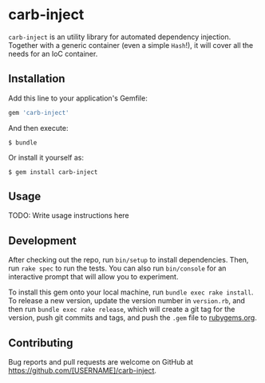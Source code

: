 # carb-inject

`carb-inject` is an utility library for automated dependency injection.
Together with a generic container (even a simple `Hash`!), it will cover all
the needs for an IoC container.

## Installation

Add this line to your application's Gemfile:

```ruby
gem 'carb-inject'
```

And then execute:

    $ bundle

Or install it yourself as:

    $ gem install carb-inject

## Usage

TODO: Write usage instructions here

## Development

After checking out the repo, run `bin/setup` to install dependencies. Then, run `rake spec` to run the tests. You can also run `bin/console` for an interactive prompt that will allow you to experiment.

To install this gem onto your local machine, run `bundle exec rake install`. To release a new version, update the version number in `version.rb`, and then run `bundle exec rake release`, which will create a git tag for the version, push git commits and tags, and push the `.gem` file to [rubygems.org](https://rubygems.org).

## Contributing

Bug reports and pull requests are welcome on GitHub at https://github.com/[USERNAME]/carb-inject.

